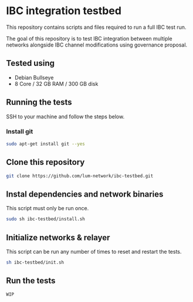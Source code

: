 # IBC integration testbed

This repository contains scripts and files required to run a full IBC test run.

The goal of this repository is to test IBC integration between multiple networks alongside IBC channel modifications using governance proposal.

## Tested using

-   Debian Bullseye
-   8 Core / 32 GB RAM / 300 GB disk

## Running the tests

SSH to your machine and follow the steps below.

### Install git

```sh
sudo apt-get install git --yes
```

## Clone this repository

```sh
git clone https://github.com/lum-network/ibc-testbed.git
```

## Instal dependencies and network binaries

This script must only be run once.

```sh
sudo sh ibc-testbed/install.sh
```

## Initialize networks & relayer

This script can be run any number of times to reset and restart the tests.

```sh
sh ibc-testbed/init.sh
```

## Run the tests

`WIP`
